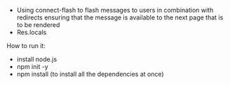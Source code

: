 
- Using connect-flash to flash messages to users in combination with redirects ensuring that the message is available to the next page that is to be rendered
- Res.locals 

How to run it:

- install node.js
- npm init -y
- npm install (to install all the dependencies at once)
